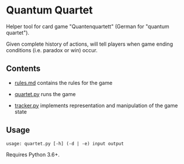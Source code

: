 # Quantum Quartet

Helper tool for card game "Quantenquartett" (German for "quantum quartet").

Given complete history of actions, will tell players when game ending conditions (i.e. paradox or win) occur.

## Contents

- [rules.md](rules.md) contains the rules for the game

- [quartet.py](quartet.py) runs the game

- [tracker.py](tracker.py) implements representation and manipulation of the game state


## Usage

```
usage: quartet.py [-h] (-d | -e) input output
```

Requires Python 3.6+.
